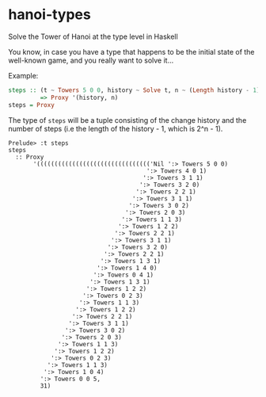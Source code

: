 # hanoi-types
Solve the Tower of Hanoi at the type level in Haskell

You know, in case you have a type that happens to be the initial state of the well-known game, and you really want to solve it...

Example:

```haskell
steps :: (t ~ Towers 5 0 0, history ~ Solve t, n ~ (Length history - 1))
         => Proxy '(history, n)
steps = Proxy
```
The type of `steps` will be a tuple consisting of the change history and the number of steps (i.e the length of the history - 1, which is 2^n - 1).

```
Prelude> :t steps
steps
  :: Proxy
       '(((((((((((((((((((((((((((((((('Nil ':> Towers 5 0 0)
                                       ':> Towers 4 0 1)
                                      ':> Towers 3 1 1)
                                     ':> Towers 3 2 0)
                                    ':> Towers 2 2 1)
                                   ':> Towers 3 1 1)
                                  ':> Towers 3 0 2)
                                 ':> Towers 2 0 3)
                                ':> Towers 1 1 3)
                               ':> Towers 1 2 2)
                              ':> Towers 2 2 1)
                             ':> Towers 3 1 1)
                            ':> Towers 3 2 0)
                           ':> Towers 2 2 1)
                          ':> Towers 1 3 1)
                         ':> Towers 1 4 0)
                        ':> Towers 0 4 1)
                       ':> Towers 1 3 1)
                      ':> Towers 1 2 2)
                     ':> Towers 0 2 3)
                    ':> Towers 1 1 3)
                   ':> Towers 1 2 2)
                  ':> Towers 2 2 1)
                 ':> Towers 3 1 1)
                ':> Towers 3 0 2)
               ':> Towers 2 0 3)
              ':> Towers 1 1 3)
             ':> Towers 1 2 2)
            ':> Towers 0 2 3)
           ':> Towers 1 1 3)
          ':> Towers 1 0 4)
         ':> Towers 0 0 5,
         31)
```
